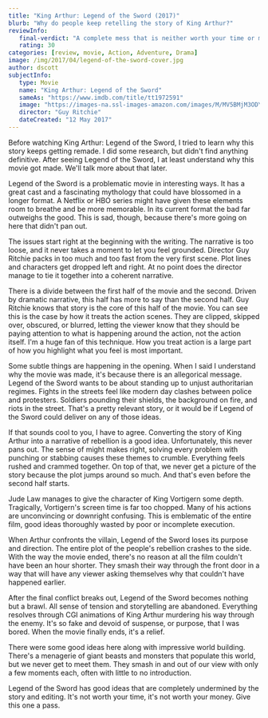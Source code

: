 ```yaml
---
title: "King Arthur: Legend of the Sword (2017)"
blurb: "Why do people keep retelling the story of King Arthur?"
reviewInfo:
   final-verdict: "A complete mess that is neither worth your time or money."
   rating: 30
categories: [review, movie, Action, Adventure, Drama]
image: /img/2017/04/legend-of-the-sword-cover.jpg
author: dscott
subjectInfo:
   type: Movie
   name: "King Arthur: Legend of the Sword"
   sameAs: "https://www.imdb.com/title/tt1972591"
   image: "https://images-na.ssl-images-amazon.com/images/M/MV5BMjM3ODY3Njc5Ml5BMl5BanBnXkFtZTgwMjQ5NjM5MTI@._V1_SX300.jpg"
   director: "Guy Ritchie"
   dateCreated: "12 May 2017"
---
```




Before watching King Arthur: Legend of the Sword, I tried to learn why this story keeps getting remade. I did some research, but didn't find anything definitive. After seeing Legend of the Sword, I at least understand why this movie got made. We'll talk more about that later.

Legend of the Sword is a problematic movie in interesting ways. It has a great cast and a fascinating mythology that could have blossomed in a longer format. A Netflix or HBO series might have given these elements room to breathe and be more memorable. In its current format the bad far outweighs the good. This is sad, though, because there's more going on here that didn't pan out.

The issues start right at the beginning with the writing. The narrative is too loose, and it never takes a moment to let you feel grounded. Director Guy Ritchie packs in too much and too fast from the very first scene. Plot lines and characters get dropped left and right. At no point does the director manage to tie it together into a coherent narrative.

There is a divide between the first half of the movie and the second. Driven by dramatic narrative, this half has more to say than the second half. Guy Ritchie knows that story is the core of this half of the movie. You can see this is the case by how it treats the action scenes. They are clipped, skipped over, obscured, or blurred, letting the viewer know that they should be paying attention to what is happening around the action, not the action itself. I'm a huge fan of this technique. How you treat action is a large part of how you highlight what you feel is most important. 

Some subtle things are happening in the opening. When I said I understand why the movie was made, it's because there is an allegorical message. Legend of the Sword wants to be about standing up to unjust authoritarian regimes. Fights in the streets feel like modern day clashes between police and protesters. Soldiers pounding their shields, the background on fire, and riots in the street. That's a pretty relevant story, or it would be if Legend of the Sword could deliver on any of those ideas.

If that sounds cool to you, I have to agree. Converting the story of King Arthur into a narrative of rebellion is a good idea. Unfortunately, this never pans out. The sense of might makes right, solving every problem with punching or stabbing causes these themes to crumble. Everything feels rushed and crammed together.  On top of that, we never get a picture of  the story because the plot jumps around so much. And that's even before the second half starts. 

Jude Law manages to give the character of King Vortigern some depth. Tragically, Vortigern's screen time is far too chopped. Many of his actions are unconvincing or downright confusing. This is emblematic of the entire film, good ideas thoroughly wasted by poor or incomplete execution.

When Arthur confronts the villain, Legend of the Sword loses its purpose and direction. The entire plot of the people's rebellion crashes to the side. With the way the movie ended, there's no reason at all the film couldn't have been an hour shorter. They smash their way through the front door in a way that will have any viewer asking themselves why that couldn't have happened earlier.

After the final conflict breaks out, Legend of the Sword becomes nothing but a brawl. All sense of tension and storytelling are abandoned. Everything resolves through CGI animations of King Arthur murdering his way through the enemy. It's so fake and devoid of suspense, or purpose, that I was bored. When the movie finally ends, it's a relief. 

There were some good ideas here along with impressive world building. There's a menagerie of giant beasts and monsters that populate this world, but we never get to meet them. They smash in and out of our view with only a few moments each, often with little to no introduction.

Legend of the Sword has good ideas that are completely undermined by the story and editing. It's not worth your time, it's not worth your money. Give this one a pass.